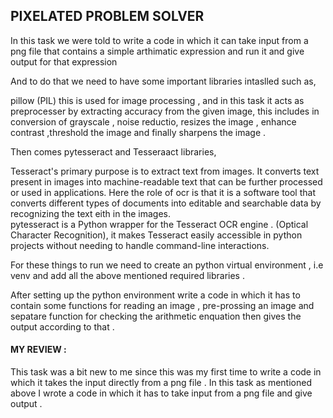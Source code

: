 ## PIXELATED PROBLEM SOLVER

 In this task we were told to write a code in which it can take input from a  png file that contains a simple arthimatic expression and run it and give output for that expression 

And to do that we need to have some important libraries intaslled such as,
  
pillow (PIL) this is used for image processing , and in this task it acts as preprocesser by extracting accuracy from the given image, this includes in conversion of grayscale , noise reductio, resizes the image , enhance contrast ,threshold the image and finally sharpens the image .
  
 Then comes pytesseract and Tesseraact libraries,
 
Tesseract's primary purpose is to extract text from images. It converts text present in images into machine-readable text that can be further processed or used in applications. 
      Here the role of ocr is that it is a software tool that converts different types of documents into editable and searchable data by recognizing the text eith in the images.                 
       pytesseract is a Python wrapper for the Tesseract OCR engine .  (Optical Character Recognition), it makes Tesseract easily accessible in python projects without needing to handle command-line interactions.
       
 For these things to run we need to create an python virtual environment , i.e venv and add all the above mentioned required libraries .  
                   
  After setting up the python environment write a code in which it has to contain some functions for reading an image , pre-prossing an image and sepatare function for checking the arithmetic enquation then gives the output according to that .
                          
#### MY REVIEW :
 This task was a bit new to me since this was my first time to write a code in which it takes the input directly from a png file . In this task as mentioned above I wrote a code in which it has to take input from a png file and give output .
 
